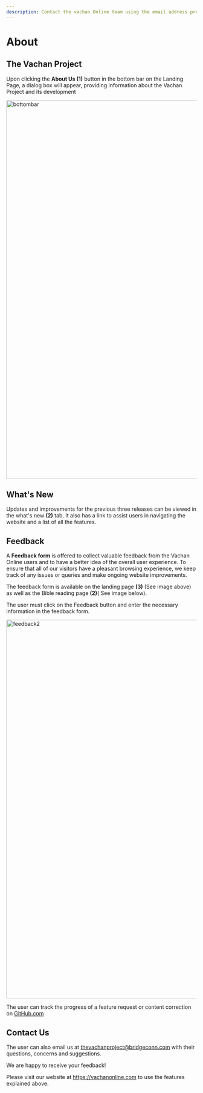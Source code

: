 ```yaml
---
description: Contact the vachan Online team using the email address provided
---
```


# About

## The Vachan Project

Upon clicking the **About Us (1)** button in the bottom bar on the Landing Page, a dialog box will appear, providing information about the Vachan Project and its development

<img src="/img/assets/bottombar.png"  width="1000px" alt="bottombar"/>

## What's New
Updates and improvements for the previous three releases can be viewed in the what's new **(2)** tab. It also has a link to assist users in navigating the website and a list of all the features.

## Feedback

A **Feedback form** is offered to collect valuable feedback from the Vachan Online users and to have a better idea of the overall user experience.
To ensure that all of our visitors have a pleasant browsing experience, we keep track of any issues or queries and make ongoing website improvements.

<!-- <img src="/img/assets/feedback1.png"  width="1000px" alt="feedback1"/> -->

The feedback form is available on the landing page **(3)** (See image above) as well as the Bible reading page **(2)**( See image below).

The user must click on the Feedback button and enter the necessary information in the feedback form.

<img src="/img/assets/feedback2.png"  width="1000px" alt="feedback2"/>

The user can track the progress of a feature request or content correction on [GitHub.com](https://github.com/Bridgeconn/VachanOnline-v2/issues)

## Contact Us

The user can also email us at thevachanproject@bridgeconn.com with their questions, concerns and suggestions.

We are happy to receive your feedback!

Please visit our website at https://vachanonline.com to use the features explained above.
